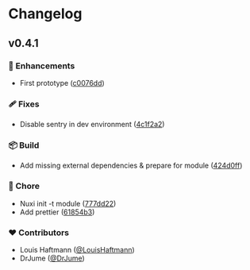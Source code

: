 # Changelog


## v0.4.1


### 🚀 Enhancements

- First prototype ([c0076dd](https://github.com/develit-io/nuxt-sentry/commit/c0076dd))

### 🩹 Fixes

- Disable sentry in dev environment ([4c1f2a2](https://github.com/develit-io/nuxt-sentry/commit/4c1f2a2))

### 📦 Build

- Add missing external dependencies & prepare for module ([424d0ff](https://github.com/develit-io/nuxt-sentry/commit/424d0ff))

### 🏡 Chore

- Nuxi init -t module ([777dd22](https://github.com/develit-io/nuxt-sentry/commit/777dd22))
- Add prettier ([61854b3](https://github.com/develit-io/nuxt-sentry/commit/61854b3))

### ❤️ Contributors

- Louis Haftmann ([@LouisHaftmann](http://github.com/LouisHaftmann))
- DrJume ([@DrJume](http://github.com/DrJume))

